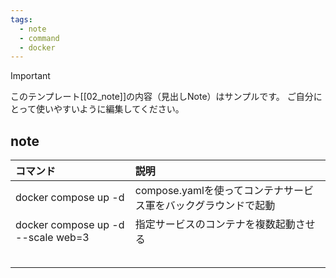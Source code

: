 ```yaml
---
tags:
  - note
  - command
  - docker
---
```

> [!IMPORTANT]
> このテンプレート[[02_note]]の内容（見出しNote）はサンプルです。
> ご自分にとって使いやすいように編集してください。

## note

| コマンド                               | 説明                                    |
| :--------------------------------- | :------------------------------------ |
| docker compose up -d               | compose.yamlを使ってコンテナサービス軍をバックグラウンドで起動 |
| docker compose up -d --scale web=3 | 指定サービスのコンテナを複数起動させる                   |
|                                    |                                       |
|                                    |                                       |
|                                    |                                       |
|                                    |                                       |
|                                    |                                       |
